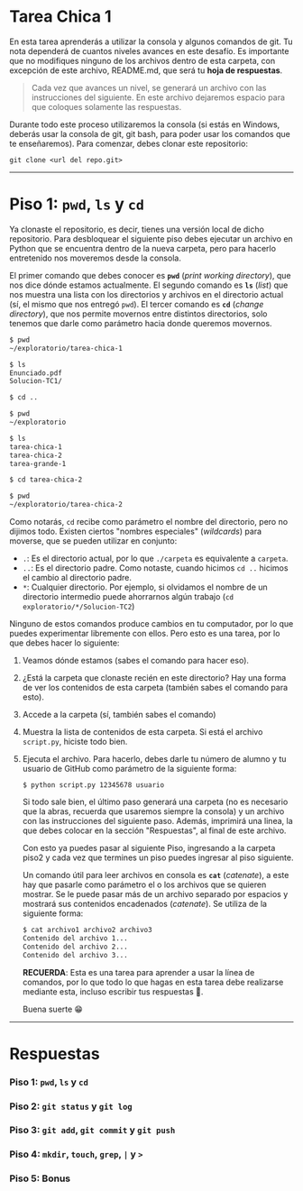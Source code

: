 # Tarea Chica 1

En esta tarea aprenderás a utilizar la consola y algunos comandos de git. Tu nota dependerá de cuantos niveles avances en este desafío. Es importante que no modifiques ninguno de los archivos dentro de esta carpeta, con excepción de este archivo, README.md, que será tu **hoja de respuestas**.

> Cada vez que avances un nivel, se generará un archivo con las instrucciones del siguiente. En este archivo dejaremos espacio para que coloques solamente las respuestas.

Durante todo este proceso utilizaremos la consola (si estás en Windows, deberás usar la consola de git, git bash, para poder usar los comandos que te enseñaremos). Para comenzar, debes clonar este repositorio:

```
git clone <url del repo.git>
```

---

# Piso 1:  `pwd`, `ls` y `cd`

Ya clonaste el repositorio, es decir, tienes una versión local de dicho repositorio. Para desbloquear el siguiente piso debes ejecutar un archivo en Python que se encuentra dentro de la nueva carpeta, pero para hacerlo entretenido nos moveremos desde la consola.

El primer comando que debes conocer es **`pwd`** (*print working directory*), que nos dice dónde estamos actualmente. El segundo comando es **`ls`** (*list*) que nos muestra una lista con los directorios y archivos en el directorio actual (sí, el mismo que nos entregó `pwd`). El tercer comando es **`cd`** (*change directory*), que nos permite movernos entre distintos directorios, solo tenemos que darle como parámetro hacia donde queremos movernos.

```bash
$ pwd
~/exploratorio/tarea-chica-1

$ ls
Enunciado.pdf
Solucion-TC1/

$ cd ..

$ pwd
~/exploratorio

$ ls
tarea-chica-1
tarea-chica-2
tarea-grande-1

$ cd tarea-chica-2

$ pwd
~/exploratorio/tarea-chica-2
```

Como notarás, `cd` recibe como parámetro el nombre del directorio, pero no dijimos todo. Existen ciertos "nombres especiales" (*wildcards*) para moverse, que se pueden utilizar en conjunto:

* `.`: Es el directorio actual, por lo que `./carpeta` es equivalente a `carpeta`.
* `..`: Es el directorio padre. Como notaste, cuando hicimos `cd ..` hicimos el cambio al directorio padre.
* `*`: Cualquier directorio. Por ejemplo, si olvidamos el nombre de un directorio intermedio puede ahorrarnos algún trabajo (`cd exploratorio/*/Solucion-TC2`)

Ninguno de estos comandos produce cambios en tu computador, por lo que puedes experimentar libremente con ellos. Pero esto es una tarea, por lo que debes hacer lo siguiente:

1. Veamos dónde estamos (sabes el comando para hacer eso).

2. ¿Está la carpeta que clonaste recién en este directorio? Hay una forma de ver los contenidos de esta carpeta (también sabes el comando para esto).

3. Accede a la carpeta (sí, también sabes el comando)

4. Muestra la lista de contenidos de esta carpeta. Si está el archivo `script.py`, hiciste todo bien.

5. Ejecuta el archivo. Para hacerlo, debes darle tu número de alumno y tu usuario de GitHub como parámetro de la siguiente forma:

   ```
   $ python script.py 12345678 usuario
   ```

   Si todo sale bien, el último paso generará una carpeta (no es necesario que la abras, recuerda que usaremos siempre la consola) y un archivo con las instrucciones del siguiente paso. Además, imprimirá una linea, la que debes colocar en la sección "Respuestas", al final de este archivo.

   Con esto ya puedes pasar al siguiente Piso, ingresando a la carpeta piso2 y cada vez que termines un piso puedes ingresar al piso siguiente.

   Un comando útil para leer archivos en consola es **`cat`** (*catenate*), a este hay que pasarle como parámetro el o los archivos que se quieren mostrar. Se le puede pasar más de un archivo separado por espacios y mostrará sus contenidos encadenados (*catenate*). Se utiliza de la siguiente forma:

   ```bash
   $ cat archivo1 archivo2 archivo3
   Contenido del archivo 1...
   Contenido del archivo 2...
   Contenido del archivo 3...
   ```

   **RECUERDA**: Esta es una tarea para aprender a usar la línea de comandos, por lo que todo lo que hagas en esta tarea debe realizarse mediante esta, incluso escribir tus respuestas :eyes:.

   Buena suerte :grin:

---

# Respuestas

### Piso 1: `pwd`, `ls` y `cd`

>

### Piso 2: `git status` y `git log`

>

### Piso 3: `git add`, `git commit` y `git push`

>

### Piso 4: `mkdir`, `touch`, `grep`, `|` y `>`

>
>

### Piso 5: Bonus

>
